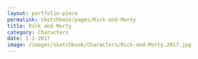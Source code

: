 ```yaml
---
layout: portfolio-piece
permalink: sketchbook/pages/Rick-and-Morty
title: Rick and Morty
category: Characters
date: 1-1-2017
image: /images/sketchbook/Characters/Rick-and-Morty.2017.jpg
---
```


